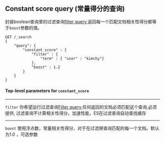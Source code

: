 ## Constant score query (常量得分的查询)
封装boolean查询里的过滤查询[filter query](https://www.elastic.co/guide/en/elasticsearch/reference/current/query-dsl-bool-query.html),返回每一个匹配文档相关性得分都等于```boost```参数的值。
```
GET /_search
{
    "query": {
        "constant_score" : {
            "filter" : {
                "term" : { "user" : "kimchy"}
            },
            "boost" : 1.2
        }
    }
}
```

#### Top-level parameters for ```constant_score```
*** 
```filter```     你希望运行过滤查询[Filter query](https://www.elastic.co/guide/en/elasticsearch/reference/current/query-dsl-bool-query.html),任何返回的文档必须匹配这个查询,必须提供, 过滤查询不计算相关性得分，加速性能，ES在过滤查询自动查找缓存
***
```boost```      使用浮点数，常量相关性得分，对于在过滤擦查询匹配的每一个文档。默认为1.0  ，可选参数